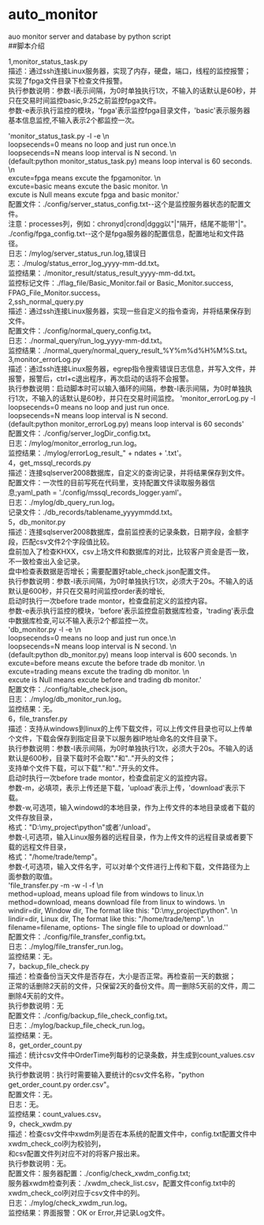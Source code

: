 # auto_monitor
auo monitor server and database by python script  
##脚本介绍  

1,monitor_status_task.py  
描述：通过ssh连接Linux服务器，实现了内存，硬盘，端口，线程的监控报警；实现了fpga文件目录下检查文件报警。  
执行参数说明：参数-l表示间隔，为0时单独执行1次，不输入的话默认是60秒，并只在交易时间监控basic,9:25之前监控fpga文件。  
参数-e表示执行监控的模块，'fpga'表示监控fpga目录文件，'basic'表示服务器基本信息监控,不输入表示2个都监控一次。  

 'monitor_status_task.py -l <loopsecends> -e <excute>\n \
                loopsecends=0 means no loop and just run once.\n \
                loopsecends=N means loop interval is N second. \n \
                (default:python monitor_status_task.py) means loop interval is 60 seconds. \n \
                excute=fpga means excute the fpgamonitor. \n \
                excute=basic means excute the basic monitor. \n \
                excute is Null means excute fpga and basic monitor.'  
配置文件：./config/server_status_config.txt--这个是监控服务器状态的配置文件。  
    注意：processes列，例如：chronyd|crond|dggg以"|"隔开，结尾不能带"|"。  
    ./config/fpga_config.txt--这个是fpga服务器的配置信息，配置地址和文件路径。  
日志：/mylog/server_status_run.log,错误日志：./mulog/status_error_log_yyyy-mm-dd.txt。  
监控结果：./monitor_result/status_result_yyyy-mm-dd.txt。  
监控标记文件：./flag_file/Basic_Monitor.fail or Basic_Monitor.success, FPAG_File_Monitor.success。  
2,ssh_normal_query.py  
描述：通过ssh连接Linux服务器，实现一些自定义的指令查询，并将结果保存到文件。  
配置文件：./config/normal_query_config.txt。  
日志：./normal_query/run_log_yyyy-mm-dd.txt。  
监控结果：./normal_query/normal_query_result_%Y%m%d%H%M%S.txt。  
3,monitor_errorLog.py  
描述：通过ssh连接Linux服务器，egrep指令搜索错误日志信息，并写入文件，并报警，报警后，ctrl+c退出程序，再次启动的话将不会报警。  
执行参数说明：启动脚本时可以输入循环的间隔，参数-l表示间隔，为0时单独执行1次，不输入的话默认是60秒，并只在交易时间监控。
'monitor_errorLog.py -l <loopsecends>   
                loopsecends=0 means no loop and just run once.  
                loopsecends=N means loop interval is N second.   
                (default:python monitor_errorLog.py) means loop interval is 60 seconds'  
配置文件：./config/server_logDir_config.txt。  
日志：/mylog/monitor_errorlog_run.log。  
监控结果：./mylog/errorLog_result_" + ndates + '.txt'。  
4，get_mssql_records.py  
描述：连接sqlserver2008数据库，自定义的查询记录，并将结果保存到文件。  
配置文件：一次性的目前写死在代码里，支持配置文件读取服务器信息;yaml_path = './config/mssql_records_logger.yaml'。  
日志：./mylog/db_query_run.log。  
记录文件：./db_records/tablename_yyyymmdd.txt。  
5，db_monitor.py  
描述：连接sqlserver2008数据库，盘前监控表的记录条数，日期字段，金额字段，匹配csv文件2个字段值比较。  
盘前加入了检查KHXX，csv上场文件和数据库的对比，比较客户资金是否一致，不一致检查出入金记录。  
盘中检查表数据是否增长；需要配置好table_check.json配置文件。  
执行参数说明：参数-l表示间隔，为0时单独执行1次，必须大于20s。不输入的话默认是600秒，并只在交易时间监控order表的增长,  
启动时执行一次before trade montor，检查盘前定义的监控内容。  
参数-e表示执行监控的模块，'before'表示监控盘前数据库检查，'trading'表示盘中数据库检查,可以不输入表示2个都监控一次。  
'db_monitor.py -l <loopsecends> -e <excute>\n \
                    loopsecends=0 means no loop and just run once.\n \
                    loopsecends=N means loop interval is N second. \n \
                    (default:python db_monitor.py) means loop interval is 600 seconds. \n \
                    excute=before means excute the before trade db monitor. \n \
                    excute=trading means excute the trading db monitor. \n \
                    excute is Null means excute before and trading db monitor.'  
配置文件：./config/table_check.json。  
日志：./mylog/db_monitor_run.log。  
监控结果：无。  
6，file_transfer.py  
描述：支持从windows到linux的上传下载文件，可以上传文件目录也可以上传单个文件，下载会保存到指定目录下以服务器IP地址命名的文件目录下。  
执行参数说明：参数-l表示间隔，为0时单独执行1次，必须大于20s。不输入的话默认是600秒，目录下载时不会取"."和".."开头的文件；  
支持单个文件下载，可以下载"."和".."开头的文件。  
启动时执行一次before trade montor，检查盘前定义的监控内容。  
参数-m，必填项，表示上传还是下载，'upload'表示上传，'download'表示下载。  
参数-w,可选项，输入windowd的本地目录，作为上传文件的本地目录或者下载的文件存放目录，  
    格式："D:\\my_project\\python"或者'/unload'。  
参数-l,可选项，输入Linux服务器的远程目录，作为上传文件的远程目录或者要下载的远程文件目录，  
    格式："/home/trade/temp"。  
参数-f,可选项，输入文件名字，可以对单个文件进行上传和下载，文件路径为上面参数的取值。  
 'file_transfer.py -m <method> -w <windir> -l <lindir> -f <filename>\n \
                        method=upload, means upload file from windows to linux.\n \
                        method=download, means download file from linux to windows. \n \
                        windir=dir, Window dir, The format like this: "D:\\my_project\\python". \n \
                        lindir=dir, Linux dir, The format like this: "/home/trade/temp". \n \
                        filename=filename, options- The single file to upload or download.''  
配置文件：./config/file_transfer_config.txt。  
日志：./mylog/file_transfer_run.log。  
监控结果：无。  
7，backup_file_check.py  
描述：检查备份当天文件是否存在，大小是否正常。再检查前一天的数据；  
正常的话删除2天前的文件，只保留2天的备份文件。周一删除5天前的文件，周二删除4天前的文件。  
执行参数说明：无  
配置文件：./config/backup_file_check_config.txt。  
日志：./mylog/backup_file_check_run.log。  
监控结果：无。  
8，get_order_count.py  
描述：统计csv文件中OrderTime列每秒的记录条数，并生成到count_values.csv文件中。  
执行参数说明：执行时需要输入要统计的csv文件名称，"python get_order_count.py order.csv"。   
配置文件：无。  
日志：无。  
监控结果：count_values.csv。  
9，check_xwdm.py  
描述：检查csv文件中xwdm列是否在本系统的配置文件中，config.txt配置文件中xwdm_check_col列为校验列，  
和csv配置文件列对应不对的将客户报出来。  
执行参数说明：无。   
配置文件：服务器配置：./config/check_xwdm_config.txt;  
服务器xwdm检查列表：./xwdm_check_list.csv，配置文件config.txt中的xwdm_check_col列对应于csv文件中的列。  
日志：./mylog/check_xwdm_run.log。  
监控结果：界面报警：OK or Error,并记录Log文件。  